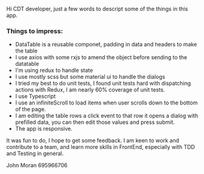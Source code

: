 Hi CDT developer, just a few words to descript some of the things in this app.

### Things to impress:

- DataTable is a reusable componet, padding in data and headers to make the table
- I use axios with some rxjs to amend the object before sending to the datatable
- I'm using redux to handle state
- I use mostly scss but some material ui to handle the dialogs
- I tried my best to do unit tests, I found unit tests hard with dispatching actions with Redux, I am nearly 60% coverage of unit tests.
- I use Typescript
- I use an infiniteScroll to load items when user scrolls down to the bottom of the page.
- I am editing the table rows a click event to that row it opens a dialog with prefilled data, you can then edit those values and press submit.
- The app is responsive.

It was fun to do, I hope to get some feedback. I am keen to work and contribute to a team, and learn more skills in FrontEnd, especially with TDD and Testing in general.

John Moran
695966706
